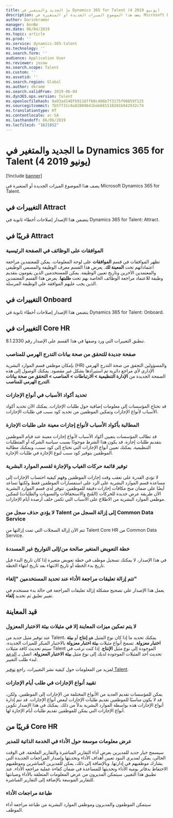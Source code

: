 ```yaml
---
title: ما الجديد والمتغير في Dynamics 365 for Talent (4 يونيو 2019)
description: يصف هذا الموضوع الميزات الجديدة أو المتغيرة في Microsoft Dynamics 365 for Talent.
author: Darinkramer
manager: AnnBe
ms.date: 06/04/2019
ms.topic: article
ms.prod: ''
ms.service: dynamics-365-talent
ms.technology: ''
ms.search.form: ''
audience: Application User
ms.reviewer: josaw
ms.search.scope: Talent
ms.custom: ''
ms.assetid: ''
ms.search.region: Global
ms.author: dkrame
ms.search.validFrom: 2019-06-04
ms.dyn365.ops.version: Talent
ms.openlocfilehash: 0a93ad140fb9116ffb0c486b7f3175f90859f125
ms.sourcegitcommit: 7b5ff31c0a82809641beb681510201b942932c74
ms.translationtype: HT
ms.contentlocale: ar-SA
ms.lasthandoff: 06/06/2019
ms.locfileid: "1621852"
---
```

# <a name="whats-new-or-changed-in-dynamics-365-for-talent-june-4-2019"></a>ما الجديد والمتغير في Dynamics 365 for Talent (4 يونيو 2019)

[!include [banner](includes/banner.md)]

يصف هذا الموضوع الميزات الجديدة أو المتغيرة في Microsoft Dynamics 365 for Talent.

## <a name="changes-in-attract"></a>التغييرات في Attract

يتضمن هذا الإصدار إصلاحات أخطاء ثانوية في Dynamics 365 for Talent: Attract.

## <a name="coming-soon-in-attract"></a>قريبًا في Attract

### <a name="job-approvals-on-the-home-page"></a>الموافقات على الوظائف في الصفحة الرئيسية

تظهر الموافقات في قسم **الموافقات** على لوحة المعلومات. يمكن للمعتمدين مراجعة اعتماداتهم تحت **المعينة لك**. يعرض هذا القسم معرف الوظيفة والمسمي الوظيفي والمعتمدين الآخرين وتاريخ تعيين الوظيفة. يمكن للمستخدمين الذين يقومون بتقديم وظيفة للاعتماد مراجعة الوظائف الخاصة بهم تحت **طلبتها**. يعرض هذا القسم المعتمدين الذين يجب عليهم الموافقة علي الوظيفة المرسلة.

## <a name="changes-in-onboard"></a>التغييرات في Onboard

يتضمن هذا الإصدار إصلاحات أخطاء ثانوية في Dynamics 365 for Talent: Onboard.

## <a name="changes-in-core-hr"></a>التغييرات في Core HR

تنطبق التغييرات التي ورد وصفها في هذا القسم على الإصدار رقم 8.1.2330.

### <a name="new-page-to-validate-position-hierarchy-data"></a>صفحة جديدة للتحقق من صحة بيانات التدرج الهرمي للمناصب

بإمكان موظفي قسم الموارد البشرية (HR) والمسؤولين التحقق من صحة التدرج الهرمي الإداري لأي مراجع دائرية تم استيرادها بشكل غير مقصود. يمكنك الوصول إلى هذه الصفحة الجديدة من **الإدارة التنظيمية \> الارتباطات \> المناصب \> التحقق من صحة بيانات التدرج الهرمي للمناصب‬**.

### <a name="specify-reason-codes-on-leave-types"></a>تحديد أكواد الأسباب في أنواع الإجازات

قد تحتاج المؤسسات إلى معلومات إضافية حول طلبات الإجازات. يمكنك الآن تحديد أكواد الأسباب لأنواع الإجازات وتمكين الموظفين من تحديد كود سبب في طلبات الإجازات.

### <a name="require-reason-codes-for-specific-leave-types-on-time-off-requests"></a>المطالبة بأكواد الأسباب لأنواع إجازات معينة على طلبات الإجازة

قد تطالب المؤسسات بتعيين أكواد الأسباب لأنواع إجازات معينة عند قيام الموظفين بتقديم طلبات إجازة. قد يكون هذا الشرط موجودًا بسبب سياسة الشركة أو المتطلبات التنظيمية. يمكنك تعيين أنواع الإجازات التي تحتاج إلى كود سبب، ويمكنك مطالبة الموظفين بتوفير كود سبب لنوع الإجازة في طلبات الإجازة.

### <a name="provide-a-leave-and-absence-transaction-list-for-hr"></a>توفير قائمة حركات الغياب والإجازة لقسم الموارد البشرية

لا تؤدي القدرة على تعقب وقت إجازات الموظفين وفهم كيفية احتساب الإجازات إلى مساعدة قسم الموارد البشرية على الرد على استفسارات الموظفين فقط ولكنها تساعد أيضًا على ضمان منح مكافآت إجازات دقيقة للموظفين. تتوفر لدى قسم الموارد البشرية الآن طريقة عرض جديدة للحركات (المُنح والاستحقاقات والتسويات والطلبات) لتمكين موظفي الموارد البشرية من الاطلاع على الأسباب التي تكمن خلف أرصدة أيام الإجازات.

### <a name="deleting-a-record-from-talent-doesnt-remove-the-record-from-common-data-service"></a>لا يؤدي حذف سجل من Talent إلى إزالة السجل من Common Data Service

تتم الآن إزالة السجلات التي تمت إزالتها من Talent Core HR من Common Data Service.

### <a name="variable-compensation-plan-valid-fromto-dates-arent-being-honored"></a>خطة التعويض المتغير صالحة من/إلى التواريخ غير المسددة

في هذا الإصدار، لا يمكنك تسجيل موظف في خطة تعويض متغيرة إذا كان تاريخ البدء قبل تاريخ بدء الخطة أو تاريخ الانتهاء بعد تاريخ انتهاء الخطة. 

### <a name="performance-review-comments-are-removed-when-users-select-cancel"></a>تتم إزالة تعليقات مراجعة الأداء عند تحديد المستخدمين "إلغاء"

يعمل هذا الإصدار علي تصحيح مشكلة إزالة تعليقات المراجعة في حالة بدء مستخدم في تغيير تعليق ثم تحديد **إلغاء**. 

## <a name="in-preview"></a>قيد المعاينة

### <a name="preview-features-are-enabled-only-in-sandbox-instances"></a>لا يتم تمكين ميزات المعاينة إلا في مثيلات بيئة الاختبار المعزول

عند توفير مثيل جديد من Talent‬، يمكنك تحديد ما إذا كان نوع المثيل هو **إنتاج** أو **بيئة اختبار معزولة**. تسمح أنواع مثيلات **بيئة اختبار معزولة** بالاختبار المبكر للميزات الجديدة. سيتم تحديث كافة مثيلات Talent الموجودة إلى نوع مثيل **الإنتاج**. إذا كنت ترغب في تحديث أحد المثيلات الموجودة لديك إلى نوع مثيل **بيئة الاختبار المعزولة**، اتصل بـ [الدعم](https://docs.microsoft.com/dynamics365/unified-operations/talent/talent-support) لبدء طلب التغيير.

لمزيد من المعلومات حول كيفية نشر التغييرات، راجع [توفير Talent‬](https://docs.microsoft.com/dynamics365/unified-operations/talent/provisioning-talent).

### <a name="restrict-leave-types-in-time-off-requests"></a>تقييد أنواع الإجازات في طلب أيام الإجازات

يمكن للمؤسسات تقديم العديد من الأنواع المختلفة من الإجازات إلى الموظفين. ولكن، قد لا يكون مناسبًا للموظفين تقديم طلبات الإجازات لبعض أنواع الإجازات. قد تتم إدارة أنواع الإجازات هذه بواسطة الموارد البشرية بدلاً من ذلك. يمكنك في هذا الإصدار تكوين أنواع الإجازات التي يمكن للموظفين تقديم طلبات أيام الإجازة لها. 

## <a name="coming-soon-in-core-hr"></a>قريبًا من Core HR

### <a name="view-extended-information-for-performance-in-manager-self-service"></a>عرض معلومات موسعة حول الأداء في الخدمة الذاتية للمدير

سيسمح خيار جديد للمديرين بعرض أداء التقارير المباشرة والتقارير الملحقة. في الوقت الحالي، يمكن لمديري البنود تعيين أهداف الأداء وتحديثها وإصدار المراجعات الجديدة التي يشارك موظفيهم في إدارتها. وبالإضافة إلى ذلك، يمكن للمديرين المباشرين وموظفيهم الاحتفاظ بدفاتر يومية الأداء وتحديثها للمساعدة في ضمان كفاءة عملية مراجعه الأداء. عند تطبيق هذا التغيير، سيتمكن المديرون من عرض المعلومات المتعلقة بالأداء وصيانتها للتقارير الموسعة بالإضافة إلى التقارير المباشرة. 

### <a name="print-performance-reviews"></a>طباعة مراجعات الأداء

سيتمكن الموظفون والمديرون وموظفي الموارد البشرية من طباعة مراجعة أداء الموظف.
